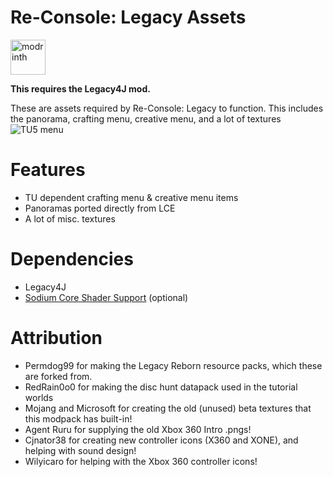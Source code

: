# Re-Console: Legacy Assets
[<img alt="modrinth" height="56" src="https://cdn.jsdelivr.net/npm/@intergrav/devins-badges@3/assets/cozy/available/modrinth_vector.svg">](https://modrinth.com/modpack/legacy-minecraft)

**This requires the Legacy4J mod.**

These are assets required by Re-Console: Legacy to function. This includes the panorama, crafting menu, creative menu, and a lot of textures
![TU5 menu](https://cdn.modrinth.com/data/cached_images/cfd1d0d9dbd1dd69fe0e6fbbe4d56eedfae74089_0.webp)

# Features
- TU dependent crafting menu & creative menu items
- Panoramas ported directly from LCE
- A lot of misc. textures

# Dependencies
- Legacy4J
- [Sodium Core Shader Support](https://modrinth.com/mod/sodium-core-shader-support) (optional)

# Attribution
- Permdog99 for making the Legacy Reborn resource packs, which these are forked from.
- RedRain0o0 for making the disc hunt datapack used in the tutorial worlds
- Mojang and Microsoft for creating the old (unused) beta textures that this modpack has built-in!
- Agent Ruru for supplying the old Xbox 360 Intro .pngs!
- Cjnator38 for creating new controller icons (X360 and XONE), and helping with sound design!
- Wilyicaro for helping with the Xbox 360 controller icons!
